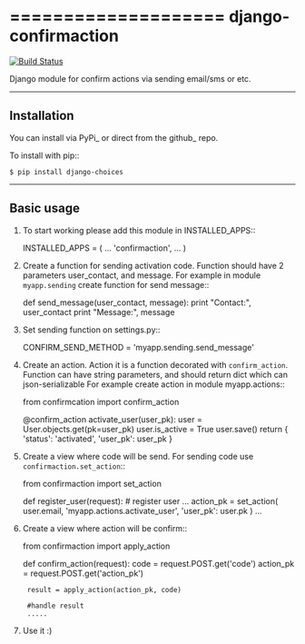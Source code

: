 ====================
django-confirmaction
====================

[![Build Status](https://travis-ci.org/Zapix/django-confirmaction.png?branch=master)](https://travis-ci.org/Zapix/django-confirmaction)

Django module for confirm actions via sending email/sms or etc.

------------
Installation
------------

You can install via PyPi_ or direct from the github_ repo.

To install with pip::

    $ pip install django-choices

-----------
Basic usage
-----------

1. To start working please add this module in INSTALLED_APPS::

    INSTALLED_APPS = (
        ...
        'confirmaction',
        ...
    )

2. Create a function for sending activation code. Function should have 2 parameters
user_contact, and message. For example in module `myapp.sending` create function for send message::

    def send_message(user_contact, message):
        print "Contact:", user_contact
        print "Message:", message

3. Set sending function on settings.py::

    CONFIRM_SEND_METHOD = 'myapp.sending.send_message'

4. Create an action. Action it is a function decorated with `confirm_action`.
Function can have string parameters, and should return dict which can json-serializable
For example create action in module myapp.actions::

    from confirmcation import confirm_action

    @confirm_action
    activate_user(user_pk):
        user = User.objects.get(pk=user_pk)
        user.is_active = True
        user.save()
        return {
            'status': 'activated',
            'user_pk': user_pk
        }

5. Create a view where code will be send. For sending code use `confirmaction.set_action`::

    from confirmaction import set_action

    def register_user(request):
        # register user
        ...
        action_pk = set_action(
            user.email,
            'myapp.actions.activate_user',
            'user_pk': user.pk
        )
        ...

6. Create a view where action will be confirm::

    from confirmaction import apply_action

    def confirm_action(request):
        code = request.POST.get('code')
        action_pk = request.POST.get('action_pk')

        result = apply_action(action_pk, code)

        #handle result
        .....

7. Use it :)
